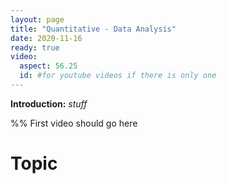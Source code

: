 ```yaml
---
layout: page
title: "Quantitative - Data Analysis"
date: 2020-11-16
ready: true
video:
  aspect: 56.25
  id: #for youtube videos if there is only one
---
```


**Introduction:** *stuff*

%% First video should go here

# Topic
